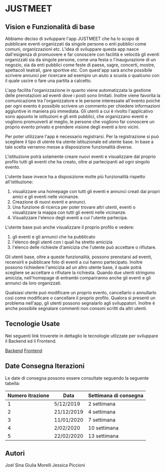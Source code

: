 # JUSTMEET


## Vision e Funzionalità di base
Abbiamo deciso di sviluppare l&apos;app JUSTMEET che ha lo scopo di pubblicare eventi organizzati da singole persone o enti pubblici come comuni, organizzazioni etc. L&apos;idea di sviluppare questa app nasce dall&apos;esigenza di promuovere e far conoscere con facilità e velocità gli eventi organizzati sia da singole persone, come una festa o l&apos;inaugurazione di un negozio, sia da enti pubblici come feste di paese, sagre, concerti, mostre, spettacoli teatrali, gare sportive etc. Con quest&apos;app sarà anche possibile scrivere annunci per ricercare ad esempio un aiuto a scuola o qualcuno con il quale uscire o fare una partita a calcetto.

L&apos;app facilita l&apos;organizzazione in quanto viene automatizzata la gestione delle prenotazioni ad eventi dove i posti sono limitati. Inoltre viene favorita la comunicazione tra l&apos;organizzatore e le persone interessate all&apos;evento poiché per ogni evento è possibile scrivere un commento per chiedere informazioni aggiuntive in maniera più immediata. 
Gli utenti a cui è rivolto l&apos;applicativo sono appunto le istituzioni e gli enti pubblici, che organizzano eventi e vogliono promuoverli al meglio, le persone che vogliono far conoscere un proprio evento privato e prendere visione degli eventi a loro vicini.

Per poter utilizzare l&apos;app è necessario registrarsi. Per la registrazione si può scegliere il tipo di utente tra utente istituzionale ed utente base. In base a tale scelta verranno messe a disposizione funzionalità diverse. 

L&apos;istituzione potrà solamente creare nuovi eventi e visualizzare dal proprio profilo tutti gli eventi che ha creato, oltre ai partecipanti ad ogni singolo evento.

L&apos;utente base invece ha a disposizione molte più funzionalità rispetto all&apos;istituzione:
1.  visualizzare una homepage con tutti gli eventi e annunci creati dai propri amici e gli eventi nelle vicinanze.
2.  Creazione di nuovi eventi e annunci.
3.  Una funzione di ricerca per poter trovare altri utenti, eventi o visualizzare la mappa con tutti gli eventi nelle vicinanze.
4.  Visualizzare l&apos;elenco degli eventi a cui l'utente partecipa.

L&apos;utente base può anche visualizzare il proprio profilo e vedere:
1.  gli eventi e gli annunci che ha pubblicato
2.  l&apos;elenco degli utenti con i quali ha stretto amicizia
3.  l&apos;elenco delle richieste d&apos;amicizia che l&apos;utente può accettare o rifiutare.

Gli utenti base, oltre a queste funzionalità, possono prenotarsi ad eventi, recensirli e pubblicare foto di eventi a cui hanno partecipato. 
Inoltre possono richiedere l&apos;amicizia ad un altro utente base, il quale potrà scegliere se accettare o rifiutare la richiesta. Quando due utenti stringono amicizia, nell&apos;homepage di entrambi compariranno anche gli eventi e gli annunci da loro organizzati.

Qualsiasi utente può modificare un proprio evento, cancellarlo o annullarlo così come modificare o cancellare il proprio profilo.
Qualora si presenti un problema nell&apos;app, gli utenti possono segnalarlo agli sviluppatori. Inoltre è anche possibile segnalare commenti non consoni scritti da altri utenti.

## Tecnologie Usate 
Nei seguenti link troverete in dettaglio le tecnologie utlizzate per sviluppare il Backend ed il Frontend. 

[Backend](https://github.com/Joellao/justmeet/blob/master/backend/justmeet/README.md)
[Frontend](https://github.com/Joellao/justmeet/blob/master/frontend/justmeet/README.md)


## Date Consegna Iterazioni
Le date di consegna possono essere consultate seguendo la seguente tabella:

Numero itrazione  | Data | Settimana di consegna
------------- | ------------- | -------------
1 | 5/12/2019| 2 settimana
2 | 21/12/2019| 4 settimana
3 | 11/01/2020| 7 settimana
4 | 2/02/2020| 10 settimana
5 | 22/02/2020|13 settimana

## Autori
Joel Sina
Giulia Morelli
Jessica Piccioni

